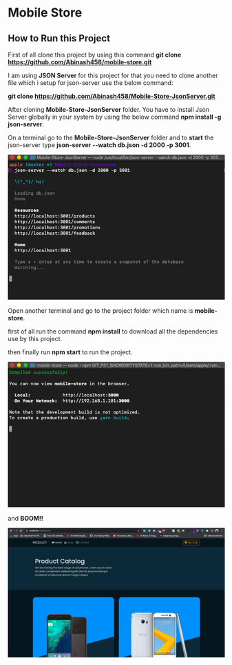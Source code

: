 # Mobile Store

## How to Run this Project

First of all clone this project by using this command 
**git clone https://github.com/Abinash458/mobile-store.git**

I am using **JSON Server** for this project for that you need to clone another file which i setup for json-server use the below command:

**git clone https://github.com/Abinash458/Mobile-Store-JsonServer.git**

After cloning **Mobile-Store-JsonServer** folder.
You have to install Json Server globally in your system by using the below command
**npm install -g json-server**.

On a terminal go to the **Mobile-Store-JsonServer** folder and to **start** the json-server type
**json-server --watch db.json -d 2000 -p 3001**.

![alt text](https://github.com/Abinash458/mobile-store/blob/master/ReadmeImage/json-server.png)

Open another terminal and go to the project folder which name is **mobile-store**.

first of all run the command **npm install** to download all the dependencies use by this project.

then finally run **npm start** to run the project.

![alt text](https://github.com/Abinash458/mobile-store/blob/master/ReadmeImage/mobile-store.png)

and **BOOM!!**

![alt text](https://github.com/Abinash458/mobile-store/blob/master/ReadmeImage/home.png)